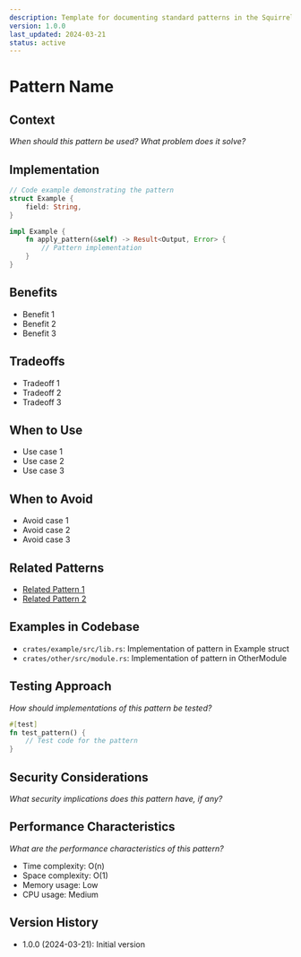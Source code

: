 ```yaml
---
description: Template for documenting standard patterns in the Squirrel codebase
version: 1.0.0
last_updated: 2024-03-21
status: active
---
```


# Pattern Name

## Context

*When should this pattern be used? What problem does it solve?*

## Implementation

```rust
// Code example demonstrating the pattern
struct Example {
    field: String,
}

impl Example {
    fn apply_pattern(&self) -> Result<Output, Error> {
        // Pattern implementation
    }
}
```

## Benefits

- Benefit 1
- Benefit 2
- Benefit 3

## Tradeoffs

- Tradeoff 1
- Tradeoff 2
- Tradeoff 3

## When to Use

- Use case 1
- Use case 2
- Use case 3

## When to Avoid

- Avoid case 1
- Avoid case 2
- Avoid case 3

## Related Patterns

- [Related Pattern 1](./related-pattern-1.md)
- [Related Pattern 2](./related-pattern-2.md)

## Examples in Codebase

- `crates/example/src/lib.rs`: Implementation of pattern in Example struct
- `crates/other/src/module.rs`: Implementation of pattern in OtherModule

## Testing Approach

*How should implementations of this pattern be tested?*

```rust
#[test]
fn test_pattern() {
    // Test code for the pattern
}
```

## Security Considerations

*What security implications does this pattern have, if any?*

## Performance Characteristics

*What are the performance characteristics of this pattern?*

- Time complexity: O(n)
- Space complexity: O(1)
- Memory usage: Low
- CPU usage: Medium

## Version History

- 1.0.0 (2024-03-21): Initial version 
